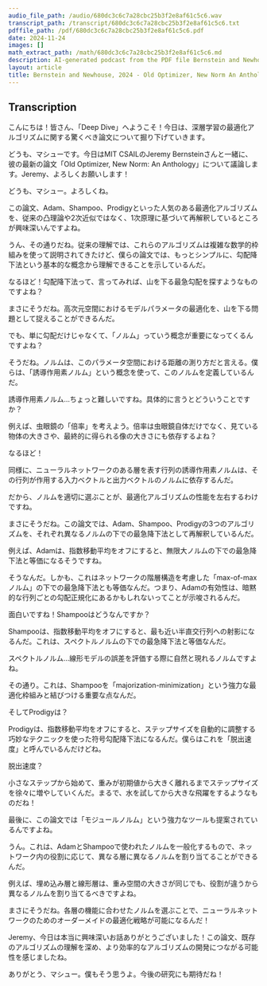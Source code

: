 ```yaml
---
audio_file_path: /audio/680dc3c6c7a28cbc25b3f2e8af61c5c6.wav
transcript_path: /transcript/680dc3c6c7a28cbc25b3f2e8af61c5c6.txt
pdffile_path: /pdf/680dc3c6c7a28cbc25b3f2e8af61c5c6.pdf
date: 2024-11-24
images: []
math_extract_path: /math/680dc3c6c7a28cbc25b3f2e8af61c5c6.md
description: AI-generated podcast from the PDF file Bernstein and Newhouse, 2024 - Old Optimizer, New Norm An Anthology_JP / 680dc3c6c7a28cbc25b3f2e8af61c5c6
layout: article
title: Bernstein and Newhouse, 2024 - Old Optimizer, New Norm An Anthology_JP
---
```


## Transcription
こんにちは！皆さん、「Deep Dive」へようこそ！今日は、深層学習の最適化アルゴリズムに関する驚くべき論文について掘り下げていきます。

どうも、マシューです。今日はMIT CSAILのJeremy Bernsteinさんと一緒に、彼の最新の論文「Old Optimizer, New Norm: An Anthology」について議論します。Jeremy、よろしくお願いします！

どうも、マシュー。よろしくね。

この論文、Adam、Shampoo、Prodigyといった人気のある最適化アルゴリズムを、従来の凸理論や2次近似ではなく、1次原理に基づいて再解釈しているところが興味深いんですよね。

うん、その通りだね。従来の理解では、これらのアルゴリズムは複雑な数学的枠組みを使って説明されてきたけど、僕らの論文では、もっとシンプルに、勾配降下法という基本的な概念から理解できることを示しているんだ。

なるほど！勾配降下法って、言ってみれば、山を下る最急勾配を探すようなものですよね？

まさにそうだね。高次元空間におけるモデルパラメータの最適化を、山を下る問題として捉えることができるんだ。

でも、単に勾配だけじゃなくて、「ノルム」っていう概念が重要になってくるんですよね？

そうだね。ノルムは、このパラメータ空間における距離の測り方だと言える。僕らは、「誘導作用素ノルム」という概念を使って、このノルムを定義しているんだ。

誘導作用素ノルム…ちょっと難しいですね。具体的に言うとどういうことですか？

例えば、虫眼鏡の「倍率」を考えよう。倍率は虫眼鏡自体だけでなく、見ている物体の大きさや、最終的に得られる像の大きさにも依存するよね？

なるほど！

同様に、ニューラルネットワークのある層を表す行列の誘導作用素ノルムは、その行列が作用する入力ベクトルと出力ベクトルのノルムに依存するんだ。

だから、ノルムを適切に選ぶことが、最適化アルゴリズムの性能を左右するわけですね。

まさにそうだね。この論文では、Adam、Shampoo、Prodigyの3つのアルゴリズムを、それぞれ異なるノルムの下での最急降下法として再解釈しているんだ。

例えば、Adamは、指数移動平均をオフにすると、無限大ノルムの下での最急降下法と等価になるそうですね。

そうなんだ。しかも、これはネットワークの階層構造を考慮した「max-of-maxノルム」の下での最急降下法とも等価なんだ。つまり、Adamの有効性は、暗黙的な行列ごとの勾配正規化にあるかもしれないってことが示唆されるんだ。

面白いですね！Shampooはどうなんですか？

Shampooは、指数移動平均をオフにすると、最も近い半直交行列への射影になるんだ。これは、スペクトルノルムの下での最急降下法と等価なんだ。

スペクトルノルム…線形モデルの誤差を評価する際に自然と現れるノルムですよね。

その通り。これは、Shampooを「majorization-minimization」という強力な最適化枠組みと結びつける重要な点なんだ。

そしてProdigyは？

Prodigyは、指数移動平均をオフにすると、ステップサイズを自動的に調整する巧妙なテクニックを使った符号勾配降下法になるんだ。僕らはこれを「脱出速度」と呼んでいるんだけどね。

脱出速度？

小さなステップから始めて、重みが初期値から大きく離れるまでステップサイズを徐々に増やしていくんだ。まるで、水を試してから大きな飛躍をするようなものだね！

最後に、この論文では「モジュールノルム」という強力なツールも提案されているんですよね。

うん。これは、AdamとShampooで使われたノルムを一般化するもので、ネットワーク内の役割に応じて、異なる層に異なるノルムを割り当てることができるんだ。

例えば、埋め込み層と線形層は、重み空間の大きさが同じでも、役割が違うから異なるノルムを割り当てるべきですよね。

まさにそうだね。各層の機能に合わせたノルムを選ぶことで、ニューラルネットワークのためのオーダーメイドの最適化戦略が可能になるんだ！

Jeremy、今日は本当に興味深いお話ありがとうございました！この論文、既存のアルゴリズムの理解を深め、より効率的なアルゴリズムの開発につながる可能性を感じましたね。

ありがとう、マシュー。僕もそう思うよ。今後の研究にも期待だね！





